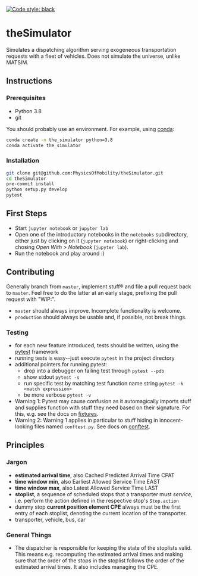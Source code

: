 [![Code style: black](https://img.shields.io/badge/code%20style-black-000000.svg)](https://github.com/psf/black)

# theSimulator
Simulates a dispatching algorithm serving exogeneous transportation requests with a fleet of vehicles. Does not simulate the universe, unlike MATSIM.

## Instructions
### Prerequisites
* Python 3.8
* git

You should probably use an environment. For example, using [conda](https://www.anaconda.com/):
```sh
conda create -n the_simulator python=3.8
conda activate the_simulator
```

### Installation
```sh
git clone git@github.com:PhysicsOfMobility/theSimulator.git
cd theSimulator
pre-commit install
python setup.py develop
pytest
```

## First Steps
- Start `jupyter notebook` or `jupyter lab`
- Open one of the introductory notebooks in the `notebooks` subdirectory, either just by
  clicking on it (`jupyter notebook`) or right-clicking and chosing *Open With >
  Notebook* (`jupyter lab`).
- Run the notebook and play around :)

## Contributing
Generally branch from `master`, implement stuff® and file a pull request back to
`master`. Feel free to do the latter at an early stage, prefixing the pull request with
"WIP:".
- `master` should always improve. Incomplete functionality is welcome.
- `production` should always be usable and, if possible, not break things.

### Testing
- for each new feature introduced, tests should be written, using the [pytest](https://docs.pytest.org/en/stable/) framework
- running tests is easy--just execute `pytest` in the project directory
- additional pointers for running pytest:
    - drop into a debugger on failing test through `pytest --pdb`
    - show stdout `pytest -s`
    - run specific test by matching test function name string `pytest -k <match expression>`
    - be more verbose `pytest -v`
- Warning 1: Pytest may cause confusion as it automagically imports stuff and supplies function
  with stuff they need based on their signature. For this, e.g. see the docs on
  [fixtures](https://docs.pytest.org/en/stable/fixture.html).
- Warning 2: Warning 1 applies in particular to stuff hiding in innocent-looking
  files named `conftest.py`. See docs on
  [conftest](https://docs.pytest.org/en/2.7.3/plugins.html).

## Principles
### Jargon
- **estimated arrival time**, also Cached Predicted Arrival Time CPAT
- **time window min**, also Earliest Allowed Service Time EAST
- **time window max**, also Latest Allowed Service Time LAST
- **stoplist**, a sequence of scheduled stops that a transporter must *service*,
  i.e. perform the action defined in the respective stop's `Stop.action`
- dummy stop **current position element CPE** always must be the first entry of each stoplist,
  denoting the current location of the transporter.
- transporter, vehicle, bus, car

### General Things
- The dispatcher is responsible for keeping the state of the stoplists valid.
 This means e.g. recomputing the estimated arrival times and making sure that
  the order of the stops in the stoplist follows the order of the estimated
  arrival times. It also includes managing the CPE.

